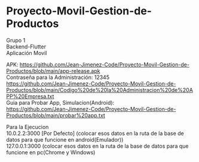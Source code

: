 # Proyecto-Movil-Gestion-de-Productos

Grupo 1  
Backend-Flutter  
Aplicación Movil  

APK: 
https://github.com/Jean-Jimenez-Code/Proyecto-Movil-Gestion-de-Productos/blob/main/app-release.apk  
Contraseña para la Administración: 12345  
https://github.com/Jean-Jimenez-Code/Proyecto-Movil-Gestion-de-Productos/blob/main/Codigo%20de%20la%20Administracion%20de%20APP%20Empresa.txt  
Guia para Probar App, Simulacion(Android):  
https://github.com/Jean-Jimenez-Code/Proyecto-Movil-Gestion-de-Productos/blob/main/probar%20app.txt  

Para la Ejecucion  
10.0.2.2:3000  [Por Defecto] (colocar esos datos en la ruta de la base de datos para que funcione en android(Emulador))  
127.0.0.1:3000 (colocar esos datos en la ruta de la base de datos para que funcione en pc(Chrome y Windows)  
